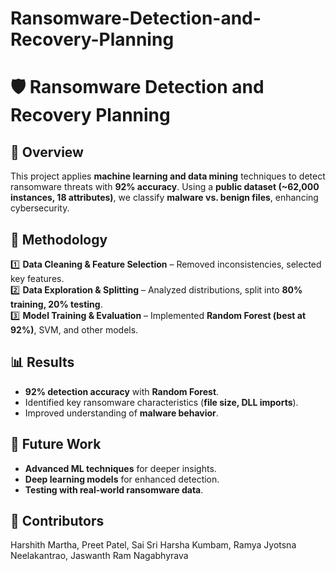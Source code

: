 # Ransomware-Detection-and-Recovery-Planning
# 🛡️ Ransomware Detection and Recovery Planning  

## 📌 Overview  
This project applies **machine learning and data mining** techniques to detect ransomware threats with **92% accuracy**. Using a **public dataset (~62,000 instances, 18 attributes)**, we classify **malware vs. benign files**, enhancing cybersecurity.  

## 📂 Methodology  
1️⃣ **Data Cleaning & Feature Selection** – Removed inconsistencies, selected key features.  
2️⃣ **Data Exploration & Splitting** – Analyzed distributions, split into **80% training, 20% testing**.  
3️⃣ **Model Training & Evaluation** – Implemented **Random Forest (best at 92%)**, SVM, and other models.  

## 📊 Results  
- **92% detection accuracy** with **Random Forest**.  
- Identified key ransomware characteristics (**file size, DLL imports**).  
- Improved understanding of **malware behavior**.  

## 🔮 Future Work  
- **Advanced ML techniques** for deeper insights.  
- **Deep learning models** for enhanced detection.  
- **Testing with real-world ransomware data**.  

## 👥 Contributors  
Harshith Martha, Preet Patel, Sai Sri Harsha Kumbam, Ramya Jyotsna Neelakantrao, Jaswanth Ram Nagabhyrava  

 
